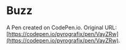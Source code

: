 # Buzz

A Pen created on CodePen.io. Original URL: [https://codepen.io/pyrografix/pen/VayZRw](https://codepen.io/pyrografix/pen/VayZRw).

